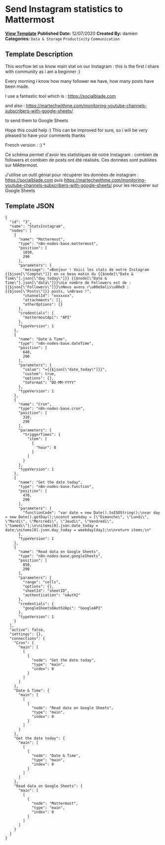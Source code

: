 # Send Instagram statistics to Mattermost

**[View Template](https://n8n.io/workflows/812-/)**  **Published Date:** 12/07/2020  **Created By:** damien  **Categories:** `Data & Storage` `Productivity` `Communication`  

## Template Description


This worflow let us know main stat on our Instagram : this is the first i share with community as i am a beginner :)

Every morning i know how many follower we have, how many posts have been made.

I use a fantastic tool which is : 
https://socialblade.com

and also :
 https://martechwithme.com/monitoring-youtube-channels-subscribers-with-google-sheets/

to send them to Google Sheets

Hope this could help :)
This can be improved for sure, so i will be very pleased to have your comments
thanks


French version : :) *

Ce schéma permet d'avoir les statistiques de notre Instagram : combien de followers et combien de posts ont été réalisés.
Ces données sont publiées sur MAttermost.

J'utilise un outil génial pour récupérer les données de instagram : https://socialblade.com
puis https://martechwithme.com/monitoring-youtube-channels-subscribers-with-google-sheets/
pour les récupérer sur Google Sheets

## Template JSON

```
{
  "id": "3",
  "name": "StatsInstagram",
  "nodes": [
    {
      "name": "Mattermost",
      "type": "n8n-nodes-base.mattermost",
      "position": [
        1030,
        290
      ],
      "parameters": {
        "message": "=Bonjour ! Voici les stats de notre Instagram {{$json[\"Compte\"]}} en ce beau matin du {{$node[\"Date & Time\"].json[\"day_today\"]}} {{$node[\"Date & Time\"].json[\"data\"]}}\nLe nombre de Followers est de : {{$json[\"Followers\"]}}\nNous avons r\u00e9alis\u00e9 : {{$json[\"Posts\"]}} posts, \nBravo !",
        "channelId": "xxxxxxx",
        "attachments": [],
        "otherOptions": {}
      },
      "credentials": {
        "mattermostApi": "API"
      },
      "typeVersion": 1
    },
    {
      "name": "Date & Time",
      "type": "n8n-nodes-base.dateTime",
      "position": [
        640,
        290
      ],
      "parameters": {
        "value": "={{$json[\"date_today\"]}}",
        "custom": true,
        "options": {},
        "toFormat": "DD-MM-YYYY"
      },
      "typeVersion": 1
    },
    {
      "name": "Cron",
      "type": "n8n-nodes-base.cron",
      "position": [
        310,
        290
      ],
      "parameters": {
        "triggerTimes": {
          "item": [
            {
              "hour": 8
            }
          ]
        }
      },
      "typeVersion": 1
    },
    {
      "name": "Get the date today",
      "type": "n8n-nodes-base.function",
      "position": [
        470,
        290
      ],
      "parameters": {
        "functionCode": "var date = new Date().toISOString();\nvar day = new Date().getDay();\nconst weekday = [\"Dimanche\", \"Lundi\", \"Mardi\", \"Mercredi\", \"Jeudi\", \"Vendredi\", \"Samedi\"];\n\nitems[0].json.date_today = date;\nitems[0].json.day_today = weekday[day];\n\nreturn items;\n"
      },
      "typeVersion": 1
    },
    {
      "name": "Read data on Google Sheets",
      "type": "n8n-nodes-base.googleSheets",
      "position": [
        850,
        290
      ],
      "parameters": {
        "range": "cells",
        "options": {},
        "sheetId": "sheetID",
        "authentication": "oAuth2"
      },
      "credentials": {
        "googleSheetsOAuth2Api": "GoogleAPI"
      },
      "typeVersion": 1
    }
  ],
  "active": false,
  "settings": {},
  "connections": {
    "Cron": {
      "main": [
        [
          {
            "node": "Get the date today",
            "type": "main",
            "index": 0
          }
        ]
      ]
    },
    "Date & Time": {
      "main": [
        [
          {
            "node": "Read data on Google Sheets",
            "type": "main",
            "index": 0
          }
        ]
      ]
    },
    "Get the date today": {
      "main": [
        [
          {
            "node": "Date & Time",
            "type": "main",
            "index": 0
          }
        ]
      ]
    },
    "Read data on Google Sheets": {
      "main": [
        [
          {
            "node": "Mattermost",
            "type": "main",
            "index": 0
          }
        ]
      ]
    }
  }
}
```
